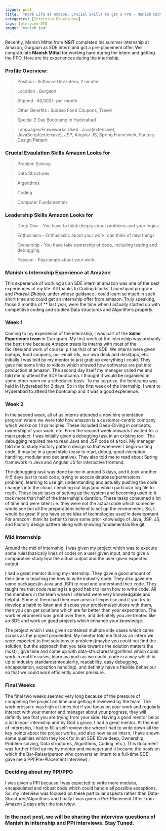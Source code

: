 ```yaml
---
layout: post
title:  "Work Life at Amazon, Crucial Skills to get a PPO - Manish Mittal's Experience"
categories: [Interview Experience]
tags: Interview DTU
image: "manish.jpg"
---
```


Recently, Manish Mittal from **NSIT** completed his summer internship at Amazon, Gurgaon as SDE intern and got a pre-placement offer. We congratulate **Manish Mittal** for working hard during the intern and getting the PPO. Here are his experiences during the internship.


###  **Profile Overview**:

> Position :  Software Dev Intern, 2 months

> Location : Gurgaon

> Stipend : 40,000/- per month 

> Other Benefits : Sudexo Food Coupons, Travel

> Special 2 Day Bootcamp in Hyderabad

> Languages/Fraweworks Used : Java(extensive), JavaScript(extensive), JSP, Angular JS, Spring Framework, Factory Design Pattern


### **Crucial Evaulation Skills Amazon Looks for**

> Problem Solving

> Data Structures

> Algorithms

> Coding

> Computer Fundamentals

### **Leadership Skills Amazon Looks for** 


> Deep Dive - You have to think deeply about problems and your logics.

> Enthusiasm - Enthusiastic about your work, can think of new things

> Ownership - You have take ownership of code, including testing and debugging. 

> Passion - Passionate about your work.

### **Manish's Internship Experience at Amazon**

This experience of working as an SDE intern at amazon was one of the best experiences of my life. All thanks to Coding blocks' Launchpad program and _Prateek Bhaiya_, under whose guidance I could learn so much in such short time and could get an internship offer from amazon. Truly speaking, those 2 months of ** last year, were the time when I actually started up with competitive coding and studied Data structures and Algorithms properly.

### **Week 1**

Coming to my experience of the internship, I was part of the **Seller Experience team** in Gurugram. My first week of the internship was probably the best time because Amazon treats its interns with most of the facilities(and work of course :p ) as that of an SDE. We interns were given laptops, food coupons, our email-ids, our own desk and desktops, etc. Initially I was told by my mentor to just grab up everything I could. They gave me some links to videos which showed how softwares are put into production at amazon. The second day itself my manager called me and told me to attend the SDE bootcamp. I thought it would be organised in some other room on a scheduled basis. To my surprise, the bootcamp was held in Hyderabad for 2 days. So in the first week of the internship, I went to Hyderabad to attend the bootcamp and it was a good experience.


### **Week 2**

In the second week, all of us interns attended a new hire orientation program where we were told how amazon is a customer-centric company which works on 14 principles. These included Deep-Diving in concepts, ownership of your work, etc. From the second week onwards I waited for a main project. I was initially given a debugging task in an existing tool. The debugging required me to read Java and JSP code of a tool. My manager told me to study Factory pattern design so that whenever I begin writing code, it may be in a good style (easy to read, debug, good exception handling, modular and declarative). They also told me to read about Spring framework in Java and Angular JS for interactive frontend.

The debugging task was done by me in around 3 days, and it took another 4-5 days just to read code, trying to access database(permissions problem), learning to use git, understanding and actually pushing the code changes into the cloud, checking out logs(and which particular log file to read). These basic tasks of setting up the system and becoming used to it took more than half of the internship's duration. These tasks consumed a lot of time and were latent i.e. they were not the actual code which someone would see but all the preparations behind to set up the environment. So, it would be great if you have some idea of technologies used in development. For amazon I think its better to have some prior knowledge of Java, JSP, JS, and Factory design pattern along with knowing fundamentals like git. 

### **Mid Internship**
Around the mid of internship, I was given my project which was to execute some rules(basically lines of code) on a user given input, and to give a comparative study b/w the actual output and the user-given expected output. 

I had a great mentor during my internship. They gave a good amount of their time in teaching me how to write industry code. They also gave me some packages(in Java and JSP) to read and understand their code. They taught me that code reading is a good habit to learn how to write code. All the members in the team where I interned were very knowledgable and helpful. Some of them had their own areas of expertise and if you try to develop a habit to listen and discuss your problems/solutions with them, then you can get solutions which are far better than your expectation. The work environment was great over there, and definitely you are treated like an SDE and work on good projects which enhance your knowledge.


The project which I was given contained multiple side cases which came across as the project proceeded. My mentor told me that as an intern we were expected to find solutions to problems(maybe you could not find the solution, but the approach that you take towards the solution matters the most) , give time and come up with data-structures/algorithms which could work in real life cases, learn as much as we could, code in a way which is up to industry standards(modularity, readability, easy debugging, encapsulation, exception handling), and definitly have a flexible behaviour so that we could work efficiently under pressure.


### **Final Weeks**

The final two weeks seemed very long because of the pressure of completing the project on time and getting it reviewed by the team. The work pressure was high at times but if you focus on your work and regularly interact with your mentor and manager about your progress, they will definitly see that you are trying from your side. Having a good mentor helps a lot in your internship and by God's grace, I had a great mentor. At the end of internship, I had to fill a self-review doc where I had to write down all the key points about the project works, and also how as an intern, I have shown some qualities which they look for in an SDE (Dive deep, Ownership, Problem solving, Data structures, Algorithms, Coding, etc.). This document was further filled up my by mentor and manager and it became the basis on which the Bar-Raiser(person who converts an intern to a full-time SDE) gave me a PPI(Pre-Placement Interview). 

### **Deciding about my PPI/PPO**

I was given a PPI because I was expected to write more modular, encapsulated and robust code which could handle all possible exceptions. So, my interview was focused on these particular aspects rather than Data-Structures/Algorithms and finally I was given a Pre-Placement Offer from Amazon 2 days after the interview.

### In the next post, we will be sharing the interview questions of Manish in internship and PPI interviews. Stay Tuned.



